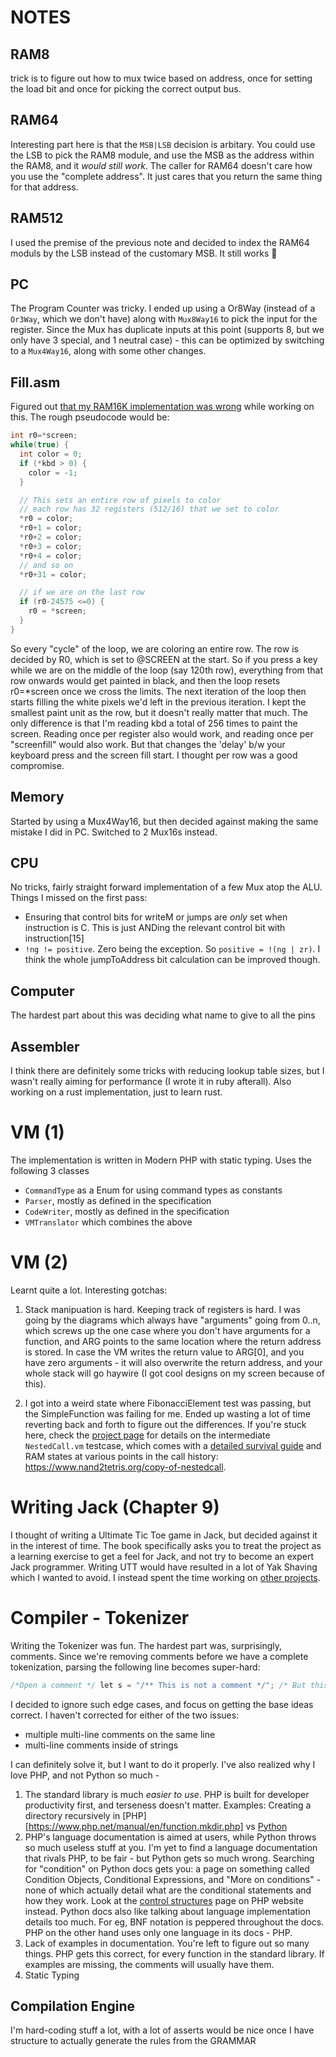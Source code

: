 # NOTES

## RAM8

trick is to figure out how to mux twice based on address, once for setting the load bit and once for picking the correct output bus.

## RAM64

Interesting part here is that the `MSB|LSB` decision is arbitary. You could use the LSB to pick the RAM8 module, and use the MSB as the address within the RAM8, and it _would still work_. The caller for RAM64 doesn't care how you use the "complete address". It just cares that you return the same thing for that address.

## RAM512

I used the premise of the previous note and decided to index the RAM64 moduls by the LSB instead of the customary MSB. It still works :metal:

## PC

The Program Counter was tricky. I ended up using a Or8Way (instead of a `Or3Way`, which we don't have) along with `Mux8Way16` to pick the input for the register. Since the Mux has duplicate inputs at this point (supports 8, but we only have 3 special, and 1 neutral case) - this can be optimized by switching to a `Mux4Way16`, along with some other changes.

## Fill.asm

Figured out [that my RAM16K implementation was wrong](https://github.com/captn3m0/nand2tetris/commit/90526cc036a93683f3fa335aae70cc17c787e5a5) while working on this. The rough pseudocode would be:
```c
int r0=*screen;
while(true) {
  int color = 0;
  if (*kbd > 0) {
    color = -1;
  }

  // This sets an entire row of pixels to color
  // each row has 32 registers (512/16) that we set to color
  *r0 = color;
  *r0+1 = color;
  *r0+2 = color;
  *r0+3 = color;
  *r0+4 = color;
  // and so on
  *r0+31 = color;

  // if we are on the last row
  if (r0-24575 <=0) {
    r0 = *screen;
  }
}

```

So every "cycle" of the loop, we are coloring an entire row. The row is decided by R0, which is set to @SCREEN at the start. So if you press a key while we are on the middle of the loop (say 120th row), everything from that row onwards would get painted in black, and then the loop resets r0=\*screen once we cross the limits. The next iteration of the loop then starts filling the white pixels we'd left in the previous iteration. I kept the smallest paint unit as the row, but it doesn't really matter that much. The only difference is that I'm reading kbd a total of 256 times to paint the screen. Reading once per register also would work, and reading once per "screenfill" would also work. But that changes the 'delay' b/w your keyboard press and the screen fill start. I thought per row was a good compromise.

## Memory

Started by using a Mux4Way16, but then decided against making the same mistake I did in PC. Switched to 2 Mux16s instead.

## CPU

No tricks, fairly straight forward implementation of a few Mux atop the ALU. Things I missed on the first pass:
 - Ensuring that control bits for writeM or jumps are _only_ set when instruction is C. This is just ANDing the relevant control bit with instruction[15]
 - `!ng != positive`. Zero being the exception. So `positive = !(ng | zr)`. I think the whole jumpToAddress bit calculation can be improved though.

## Computer

The hardest part about this was deciding what name to give to all the pins

## Assembler

I think there are definitely some tricks with reducing lookup table sizes, but I wasn't really aiming for performance (I wrote it in ruby afterall). Also working on a rust implementation, just to learn rust.

# VM (1)

The implementation is written in Modern PHP with static typing. Uses the following 3 classes

- `CommandType` as a Enum for using command types as constants
- `Parser`, mostly as defined in the specification
- `CodeWriter`, mostly as defined in the specification
- `VMTranslator` which combines the above

# VM (2)

Learnt quite a lot. Interesting gotchas:

1. Stack manipuation is hard. Keeping track of registers is hard. I was going by the diagrams which always have "arguments" going from 0..n, which screws up the one case where you don't have arguments for a function, and ARG points to the same location where the return address is stored. In case the VM writes the return value to ARG[0], and you have zero arguments - it will also overwrite the return address, and your whole stack will go haywire (I got cool designs on my screen because of this).

2. I got into a weird state where FibonacciElement test was passing, but the SimpleFunction was failing for me. Ended up wasting a lot of time reverting back and forth to figure out the differences. If you're stuck here, check the [project page](https://www.nand2tetris.org/project08) for details on the intermediate `NestedCall.vm` testcase, which comes with a [detailed survival guide](https://www.nand2tetris.org/copy-of-hdl-survival-guide) and RAM states at various points in the call history: https://www.nand2tetris.org/copy-of-nestedcall.

# Writing Jack (Chapter 9)

I thought of writing a Ultimate Tic Toe game in Jack, but decided against it in the interest of time. The book specifically asks you to treat the project as a learning exercise to get a feel for Jack, and not try to become an expert Jack programmer. Writing UTT would have resulted in a lot of Yak Shaving which I wanted to avoid. I instead spent the time working on [other projects](https://github.com/captn3m0/modernart).

# Compiler - Tokenizer

Writing the Tokenizer was fun. The hardest part was, surprisingly, comments. Since we're removing comments before we have a complete tokenization, parsing the following line becomes super-hard:

```java
/*Open a comment */ let s = "/** This is not a comment */"; /* But this is */ do a.b;
```

I decided to ignore such edge cases, and focus on getting the base ideas correct. I haven't corrected for either of the two issues:

- multiple multi-line comments on the same line
- multi-line comments inside of strings

I can definitely solve it, but I want to do it properly. I've also realized why I love PHP, and not Python so much -

1. The standard library is much _easier to use_. PHP is built for developer productivity first, and terseness doesn't matter. Examples: Creating a directory recursively in [PHP][https://www.php.net/manual/en/function.mkdir.php] vs [Python](https://stackoverflow.com/a/600612)
2. PHP's language documentation is aimed at users, while Python throws so much useless stuff at you. I'm yet to find a language documentation that rivals PHP, to be fair - but Python gets so much wrong. Searching for "condition" on Python docs gets you: a page on something called Condition Objects, Conditional Expressions, and "More on conditions" - none of which actually detail what are the conditional statements and how they work. Look at the [control structures](https://www.php.net/manual/en/language.control-structures.php) page on PHP website instead. Python docs also like talking about language implementation details too much. For eg, BNF notation is peppered throughout the docs. PHP on the other hand uses only one language in its docs - PHP.
3. Lack of examples in documentation. You're left to figure out so many things. PHP gets this correct, for every function in the standard library. If examples are missing, the comments will usually have them.
4. Static Typing


## Compilation Engine

I'm hard-coding stuff a lot, with a lot of asserts
would be nice once I have structure to actually generate the rules from the GRAMMAR
